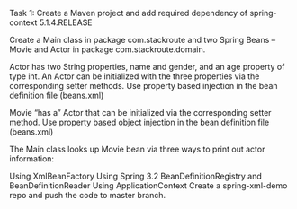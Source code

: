 Task 1:
Create a Maven project and add required dependency of spring-context 5.1.4.RELEASE

Create a Main class in package com.stackroute and two Spring Beans – Movie and Actor in package com.stackroute.domain.

Actor has two String properties, name and gender, and an age property of type int. An Actor can be initialized with the three properties via the corresponding setter methods. Use property based injection in the bean definition file (beans.xml)

Movie “has a” Actor that can be initialized via the corresponding setter method. Use property based object injection in the bean definition file (beans.xml)

The Main class looks up Movie bean via three ways to print out actor information:

Using XmlBeanFactory
Using Spring 3.2 BeanDefinitionRegistry and BeanDefinitionReader
Using ApplicationContext
Create a spring-xml-demo repo and push the code to master branch.